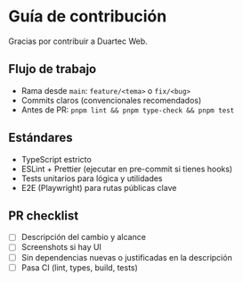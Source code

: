 # Guía de contribución

Gracias por contribuir a Duartec Web.

## Flujo de trabajo
- Rama desde `main`: `feature/<tema>` o `fix/<bug>`
- Commits claros (convencionales recomendados)
- Antes de PR: `pnpm lint && pnpm type-check && pnpm test`

## Estándares
- TypeScript estricto
- ESLint + Prettier (ejecutar en pre-commit si tienes hooks)
- Tests unitarios para lógica y utilidades
- E2E (Playwright) para rutas públicas clave

## PR checklist
- [ ] Descripción del cambio y alcance
- [ ] Screenshots si hay UI
- [ ] Sin dependencias nuevas o justificadas en la descripción
- [ ] Pasa CI (lint, types, build, tests)
